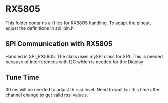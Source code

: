 # RX5805
This folder contains all files for RX5805 handling.
To adapt the pinout, adjust the definitions in spi_pin.h

## SPI Communication with RX5805
Handled in SPI_RX5805. The class uses mySPI class for SPI. This is needed because of interferences with I2C which is needed for the Diaplay

## Tune Time
30 ms will be needed to adjust th rssi level. Need to wait for this time after channel change to get valid rssi values.


